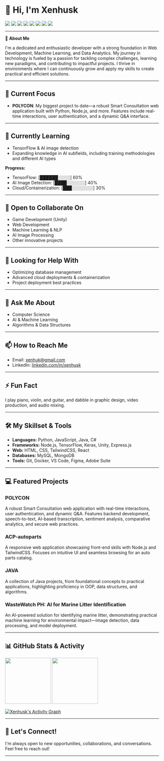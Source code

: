 # 👋 Hi, I'm Xenhusk

<!-- Badges / Tags -->
<p align="left">
  <img src="https://img.shields.io/badge/Python-3776AB?style=for-the-badge&logo=python&logoColor=white"/>
  <img src="https://img.shields.io/badge/JavaScript-F7DF1E?style=for-the-badge&logo=javascript&logoColor=black"/>
  <img src="https://img.shields.io/badge/Node.js-339933?style=for-the-badge&logo=nodedotjs&logoColor=white"/>
  <img src="https://img.shields.io/badge/TensorFlow-FF6F00?style=for-the-badge&logo=tensorflow&logoColor=white"/>
  <img src="https://img.shields.io/badge/Unity-100000?style=for-the-badge&logo=unity&logoColor=white"/>
  <img src="https://img.shields.io/badge/React-20232A?style=for-the-badge&logo=react&logoColor=61DAFB"/>
  <img src="https://img.shields.io/badge/TailwindCSS-38B2AC?style=for-the-badge&logo=tailwind-css&logoColor=white"/>
  <img src="https://img.shields.io/badge/Docker-2496ED?style=for-the-badge&logo=docker&logoColor=white"/>
</p>

---

🚀 **About Me**

I'm a dedicated and enthusiastic developer with a strong foundation in Web Development, Machine Learning, and Data Analytics. My journey in technology is fueled by a passion for tackling complex challenges, learning new paradigms, and contributing to impactful projects. I thrive in environments where I can continuously grow and apply my skills to create practical and efficient solutions.

---

## 🔭 Current Focus

- **POLYCON**: My biggest project to date—a robust Smart Consultation web application built with Python, Node.js, and more. Features include real-time interactions, user authentication, and a dynamic Q&A interface.

---

## 🌱 Currently Learning

- TensorFlow & AI image detection
- Expanding knowledge in AI subfields, including training methodologies and different AI types

**Progress:**

- TensorFlow: [██████░░░░] 60%
- AI Image Detection: [████░░░░░░] 40%
- Cloud/Containerization: [███░░░░░░░] 30%

---

## 👯 Open to Collaborate On

- Game Development (Unity)
- Web Development
- Machine Learning & NLP
- AI Image Processing
- Other innovative projects

---

## 🤔 Looking for Help With

- Optimizing database management
- Advanced cloud deployments & containerization
- Project deployment best practices

---

## 💬 Ask Me About

- Computer Science
- AI & Machine Learning
- Algorithms & Data Structures

---

## 📫 How to Reach Me

- Email: [xenhuk@gmail.com](mailto:xenhuk@gmail.com)
- LinkedIn: [linkedin.com/in/xenhusk](https://www.linkedin.com/in/xenhusk/)

---

## ⚡ Fun Fact

I play piano, violin, and guitar, and dabble in graphic design, video production, and audio mixing.

---

## 🛠️ My Skillset & Tools

- **Languages:** Python, JavaScript, Java, C#
- **Frameworks:** Node.js, TensorFlow, Keras, Unity, Express.js
- **Web:** HTML, CSS, TailwindCSS, React
- **Databases:** MySQL, MongoDB
- **Tools:** Git, Docker, VS Code, Figma, Adobe Suite

---

## 💻 Featured Projects

### POLYCON
A robust Smart Consultation web application with real-time interactions, user authentication, and dynamic Q&A. Features backend development, speech-to-text, AI-based transcription, sentiment analysis, comparative analytics, and secure web practices.

### ACP-autoparts
A responsive web application showcasing front-end skills with Node.js and TailwindCSS. Focuses on intuitive UI and seamless browsing for an auto parts catalog.

### JAVA
A collection of Java projects, from foundational concepts to practical applications, highlighting proficiency in OOP, data structures, and algorithms.

### WasteWatch PH: AI for Marine Litter Identification
An AI-powered solution for identifying marine litter, demonstrating practical machine learning for environmental impact—image detection, data processing, and model deployment.

---

## 📊 GitHub Stats & Activity

<p align="left">
  <img src="https://github-readme-stats.vercel.app/api?username=xenhusk&show_icons=true&theme=radical" height="150"/>
  <img src="https://github-readme-streak-stats.herokuapp.com/?user=xenhusk&theme=radical" height="150"/>
</p>

[![Xenhusk's Activity Graph](https://github-readme-activity-graph.vercel.app/graph?username=xenhusk&theme=radical)](https://github.com/xenhusk)

---

## 🤝 Let's Connect!

I'm always open to new opportunities, collaborations, and conversations. Feel free to reach out!

---

